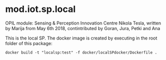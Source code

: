 # mod.iot.sp.local

OPIL module: Sensing & Perception
Innovation Centre Nikola Tesla, written by Marija from May 6th 2018, contintributed by Goran, Jura, Petki and Ana

This is the local SP. The docker image is created by executing in the root folder of this package:

```
docker build -t "localsp:test" -f docker/localSPdocker/Dockerfile .
```
